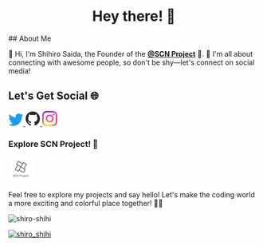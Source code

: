 <h1 align="center">Hey there! 👋</h1>
## About Me

🌟 Hi, I'm Shihiro Saida, the Founder of the **[@SCN Project](https://twitter.com/SCN_Project)** 🚀. 
🎉 I'm all about connecting with awesome people, so don't be shy—let's connect on social media! 

## Let's Get Social 🌐
<a href="https://twitter.com/shiro_shihi" target="_blank">  
  <img src="twitter.png" width="30px">  
</a>

<a href="https://github.com/shiro-shihi" target="_blank">  
  <img src="github-mark.png" width="30px">  
</a> 

<a href="https://instagram.com/shiro_shihi" target="_blank">
  <img src="Instagram_Glyph_Gradient.png" width="30px">
</a>

### Explore SCN Project! 🚀
<a href="https://github.com/scn-project" target="_blank">
  <img src="logo_type2-1024_1024.PNG" width="50px">
</a>

Feel free to explore my projects and say hello! Let's make the coding world a more exciting and colorful place together! 🌈✨

<p align="left"> <img src="https://komarev.com/ghpvc/?username=shiro-shihi&label=Profile%20views&color=0e75b6&style=flat" alt="shiro-shihi" /> </p>

<p align="left"> <a href="https://twitter.com/shiro_shihi" target="blank"><img src="https://img.shields.io/twitter/follow/shiro_shihi?logo=twitter&style=for-the-badge" alt="shiro_shihi" /></a> </p>
